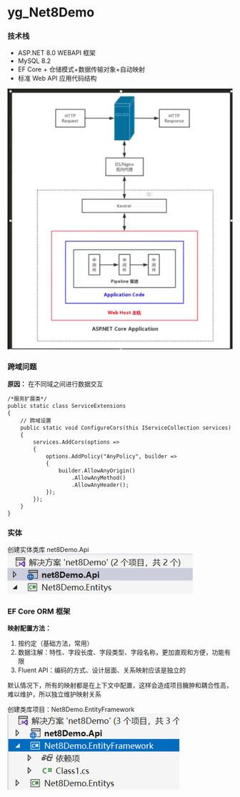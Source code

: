 # yg_Net8Demo

### 技术栈

- ASP.NET 8.0 WEBAPI 框架
- MySQL 8.2
- EF Core + 仓储模式+数据传输对象+自动映射
- 标准 Web API 应用代码结构

![Alt text](image.png)

### 跨域问题

**原因：** 在不同域之间进行数据交互

```
/*服务扩展类*/
public static class ServiceExtensions
{
    // 跨域设置
    public static void ConfigureCors(this IServiceCollection services)
    {
        services.AddCors(options =>
        {
            options.AddPolicy("AnyPolicy", builder =>
            {
                builder.AllowAnyOrigin()
                    .AllowAnyMethod()
                    .AllowAnyHeader();
            });
        });
    }
}
```

### 实体

创建实体类库 net8Demo.Api
![Alt text](image-1.png)

### EF Core ORM 框架

**映射配置方法：**

1. 按约定（基础方法，常用）
2. 数据注解：特性、字段长度、字段类型、字段名称，更加直观和方便，功能有限
3. Fluent API：编码的方式、设计层面、关系映射应该是独立的

默认情况下，所有的映射都是在上下文中配置，这样会造成项目臃肿和耦合性高，难以维护，所以独立维护映射关系

创建类库项目：Net8Demo.EntityFramework
![Alt text](image-2.png)
